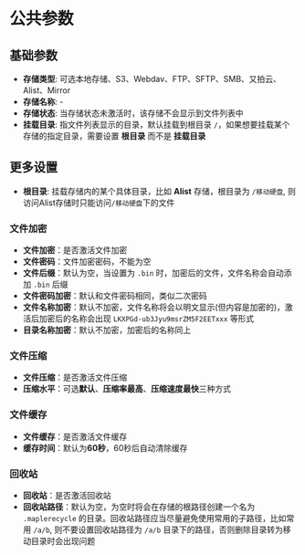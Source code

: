# 公共参数

## 基础参数
- **存储类型**: 可选本地存储、S3、Webdav、FTP、SFTP、SMB、又拍云、Alist、Mirror
- **存储名称**: -
- **存储状态**: 当存储状态未激活时，该存储不会显示到文件列表中
- **挂载目录**: 指文件列表显示的目录，默认挂载到根目录 `/`，如果想要挂载某个存储的指定目录，需要设置 **根目录** 而不是 **挂载目录**

## 更多设置
- **根目录**: 挂载存储内的某个具体目录，比如 **Alist** 存储，根目录为 `/移动硬盘`, 则访问Alist存储时只能访问`/移动硬盘`下的文件

### 文件加密
- **文件加密**：是否激活文件加密
- **文件密码**：文件加密密码，不能为空
- **文件后缀**：默认为空，当设置为 `.bin` 时，加密后的文件，文件名称会自动添加 `.bin` 后缀
- **文件密码加密**：默认和文件密码相同，类似二次密码
- **文件名称加密**：默认不加密，文件名称将会以明文显示(但内容是加密的)，激活后加密后的名称会出现 `LKXPGd-ub3Jyu9msrZM5F2EETxxx` 等形式
- **目录名称加密**：默认不加密，加密后的名称同上

### 文件压缩
- **文件压缩**：是否激活文件压缩
- **压缩水平**：可选**默认**、**压缩率最高**、**压缩速度最快**三种方式

### 文件缓存
- **文件缓存**：是否激活文件缓存
- **缓存时间**：默认为**60秒**，60秒后自动清除缓存

### 回收站
- **回收站**：是否激活回收站
- **回收站路径**：默认为空，为空时将会在存储的根路径创建一个名为 `.maplerecycle` 的目录。回收站路径应当尽量避免使用常用的子路径，比如常用 `/a/b`, 则不要设置回收站路径为 `/a/b` 目录下的路径，否则删除目录转为移动目录时会出现问题